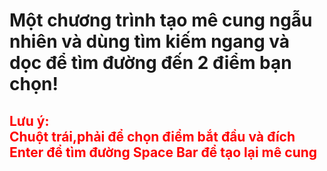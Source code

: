 <h1>Một chương trình tạo mê cung ngẫu nhiên và dùng tìm kiếm ngang và dọc để tìm đường đến 2 điểm bạn chọn!</h1>
<h2 style="color:red">Lưu ý:<br>
Chuột trái,phải để chọn điểm bắt đầu và đích
Enter để tìm đường
Space Bar để tạo lại mê cung
</h2>

